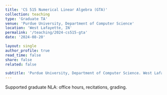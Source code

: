 ```yaml
---
title: 'CS 515 Numerical Linear Algebra (GTA)'
collection: teaching
type: 'Graduate TA'
venue: 'Purdue University, Department of Computer Science'
location: 'West Lafayette, IN'
permalink: '/teaching/2024-cs515-gta'
date: '2024-08-20'

layout: single
author_profile: true
read_time: false
share: false
related: false

subtitle: 'Purdue University, Department of Computer Science. West Lafayette, IN. 2024'
---
```


Supported graduate NLA: office hours, recitations, grading.